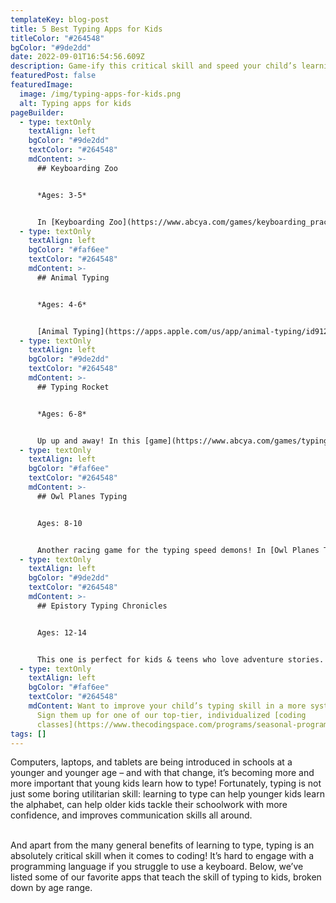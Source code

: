 ```yaml
---
templateKey: blog-post
title: 5 Best Typing Apps for Kids
titleColor: "#264548"
bgColor: "#9de2dd"
date: 2022-09-01T16:54:56.609Z
description: Game-ify this critical skill and speed your child’s learning
featuredPost: false
featuredImage:
  image: /img/typing-apps-for-kids.png
  alt: Typing apps for kids
pageBuilder:
  - type: textOnly
    textAlign: left
    bgColor: "#9de2dd"
    textColor: "#264548"
    mdContent: >-
      ## Keyboarding Zoo


      *Ages: 3-5*


      In [Keyboarding Zoo](https://www.abcya.com/games/keyboarding_practice), little typers meet colorful animals who help them learn the basics. This game focuses on mastering the task of typing with index fingers as well as reinforcing the connection between letter names and the sounds they make.
  - type: textOnly
    textAlign: left
    bgColor: "#faf6ee"
    textColor: "#264548"
    mdContent: >-
      ## Animal Typing


      *Ages: 4-6*


      [Animal Typing](https://apps.apple.com/us/app/animal-typing/id912022264) is a little like Keyboarding Zoo, but with the added element of pace: as they gradually improve their typing speed, players move up through the ranks of speedier animals, from snail to rabbit to horse and more. The app also rewards accuracy, so typers have to be precise — not just fast!
  - type: textOnly
    textAlign: left
    bgColor: "#9de2dd"
    textColor: "#264548"
    mdContent: >-
      ## Typing Rocket


      *Ages: 6-8*


      Up up and away! In this [game](https://www.abcya.com/games/typing_rocket), players are faced with rockets that gradually arrive more quickly and in greater numbers – the goal of the game is to type the letter that appears on each rocket to make it explode into fireworks.
  - type: textOnly
    textAlign: left
    bgColor: "#faf6ee"
    textColor: "#264548"
    mdContent: >-
      ## Owl Planes Typing


      Ages: 8-10


      Another racing game for the typing speed demons! In [Owl Planes Typing](https://www.abcya.com/games/owl_planes_typing), kids will dive into a multiplayer racing game in which typing speed and accuracy determine how fast your little owl flies.
  - type: textOnly
    textAlign: left
    bgColor: "#9de2dd"
    textColor: "#264548"
    mdContent: >-
      ## Epistory Typing Chronicles


      Ages: 12-14


      This one is perfect for kids & teens who love adventure stories. [Epistory Typing Chronicles](http://www.epistorygame.com/) takes place in a world “where everything is to be written”, and players serve as a muse for a writer who needs inspiration. Kids will solve puzzles, unlock magic powers, and battle enemies, all while building their typing skills.
  - type: textOnly
    textAlign: left
    bgColor: "#faf6ee"
    textColor: "#264548"
    mdContent: Want to improve your child’s typing skill in a more systematic way?
      Sign them up for one of our top-tier, individualized [coding
      classes](https://www.thecodingspace.com/programs/seasonal-programs).
tags: []
---
```

Computers, laptops, and tablets are being introduced in schools at a younger and younger age – and with that change, it’s becoming more and more important that young kids learn how to type! Fortunately, typing is not just some boring utilitarian skill: learning to type can help younger kids learn the alphabet, can help older kids tackle their schoolwork with more confidence, and improves communication skills all around.

\
And apart from the many general benefits of learning to type, typing is an absolutely critical skill when it comes to coding! It’s hard to engage with a programming language if you struggle to use a keyboard. Below, we’ve listed some of our favorite apps that teach the skill of typing to kids, broken down by age range.